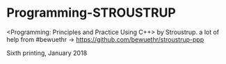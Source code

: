 # Programming-STROUSTRUP
<Programming: Principles and Practice Using C++> by Stroustrup.
a lot of help from #bewuethr -> https://github.com/bewuethr/stroustrup-ppp

Sixth printing, January 2018

